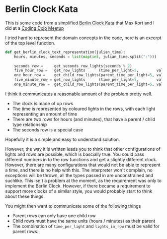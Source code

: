 # Berlin Clock Kata

This is some code from a simplified [Berlin Clock Kata](https://mheinzerling.de/blog/code-kata-berlin-clock/) that Max Kort and I did at a [Coding Dojo Meetup](https://www.meetup.com/london-software-craftsmanship/events/264532386/)

I tried hard to represent the domain concepts in the code, here is an excerpt of the top level function.

```python
def get_berlin_clock_text_representation(julian_time):
    hours, minutes, seconds = list(map(int, julian_time.split(":")))
    
    seconds_row =     get_seconds_row_lights(seconds % 2)
    five_hour_row =   get_row_lights      (time_per_light=5,        value=hours,   light_colour="R", lights_in_row=4)
    one_hour_row =    get_child_row_lights(parent_time_per_light=5, value=hours,   light_colour="R")
    five_minute_row = get_row_lights      (time_per_light=5,        value=minutes, light_colour="Y", lights_in_row=11)
    one_minute_row =  get_child_row_lights(parent_time_per_light=5, value=minutes, light_colour="Y")
```

I think it communicates a reasonable amount of the problem pretty well.

- The clock is made of up rows
- The time is represented by coloured lights in the rows, with each light representing an amount of time
- There are two rows for hours (and minutes), that have a parent / child type relationship
- The seconds row is a special case

Hopefully it is a simple and easy to understand solution.

However, the way it is written leads you to think that other configurations of lights and rows are possible, which is bascially true. You could pass different numbers in to the row functions and get a slightly different clock. However, there are many configurations that would not be able to represent a time, and there is no help with this. The interpreter won't complain, no exceptions will be thrown, all the types passed in are unconstrained and suchlike. This isn't a problem at the moment, as the requirement was only to implement the Berlin Clock. However, if there became a requirement to support more clocks of a similar style, you would probably start to think about these things.

You might then want to communicate some of the following things

- Parent rows can only have one child row
- Child rows must have the same units (hours / minutes) as their parent 
- The combination of `time_per_light` and `lights_in_row` must be valid for parent rows.

